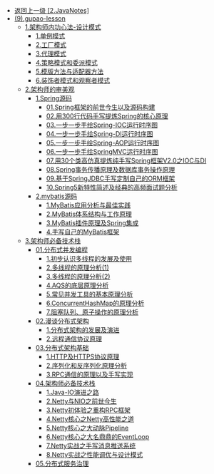 - [返回上一级 [2.JavaNotes]](2.JavaNotes/)
- [(9).gupao-lesson](2.JavaNotes/(9).gupao-lesson/)
  - [1.架构师内功心法-设计模式](2.JavaNotes/(9).gupao-lesson/1.架构师内功心法-设计模式/)
    - [1.单例模式](2.JavaNotes/(9).gupao-lesson/1.架构师内功心法-设计模式/1.单例模式.md)
    - [2.工厂模式](2.JavaNotes/(9).gupao-lesson/1.架构师内功心法-设计模式/2.工厂模式.md)
    - [3.代理模式](2.JavaNotes/(9).gupao-lesson/1.架构师内功心法-设计模式/3.代理模式.md)
    - [4.策略模式和委派模式](2.JavaNotes/(9).gupao-lesson/1.架构师内功心法-设计模式/4.策略模式和委派模式.md)
    - [5.模版方法与适配器方法](2.JavaNotes/(9).gupao-lesson/1.架构师内功心法-设计模式/5.模版方法与适配器方法.md)
    - [6.装饰者模式和观察者模式](2.JavaNotes/(9).gupao-lesson/1.架构师内功心法-设计模式/6.装饰者模式和观察者模式.md)
  - [2.架构师的审美观](2.JavaNotes/(9).gupao-lesson/2.架构师的审美观/)
    - [1.Spring源码](2.JavaNotes/(9).gupao-lesson/2.架构师的审美观/1.Spring源码/)
      - [01.Spring框架的前世今生以及源码构建](2.JavaNotes/(9).gupao-lesson/2.架构师的审美观/1.Spring源码/01.Spring框架的前世今生以及源码构建.md)
      - [02.用300行代码手写提炼Spring的核心原理](2.JavaNotes/(9).gupao-lesson/2.架构师的审美观/1.Spring源码/02.用300行代码手写提炼Spring的核心原理.md)
      - [03.一步一步手绘Spring-IOC运行时序图](2.JavaNotes/(9).gupao-lesson/2.架构师的审美观/1.Spring源码/03.一步一步手绘Spring-IOC运行时序图.md)
      - [04.一步一步手绘Spring-DI运行时序图](2.JavaNotes/(9).gupao-lesson/2.架构师的审美观/1.Spring源码/04.一步一步手绘Spring-DI运行时序图.md)
      - [05.一步一步手绘Spring-AOP运行时序图](2.JavaNotes/(9).gupao-lesson/2.架构师的审美观/1.Spring源码/05.一步一步手绘Spring-AOP运行时序图.md)
      - [06.一步一步手绘SpringMVC运行时序图](2.JavaNotes/(9).gupao-lesson/2.架构师的审美观/1.Spring源码/06.一步一步手绘SpringMVC运行时序图.md)
      - [07.用30个类高仿真提炼纯手写Spring框架V2.0之IOC与DI](2.JavaNotes/(9).gupao-lesson/2.架构师的审美观/1.Spring源码/07.用30个类高仿真提炼纯手写Spring框架V2.0之IOC与DI.md)
      - [08.Spring事务传播原理及数据库事务操作原理](2.JavaNotes/(9).gupao-lesson/2.架构师的审美观/1.Spring源码/08.Spring事务传播原理及数据库事务操作原理.md)
      - [09.基于SpringJDBC手写定制自己的ORM框架](2.JavaNotes/(9).gupao-lesson/2.架构师的审美观/1.Spring源码/09.基于SpringJDBC手写定制自己的ORM框架.md)
      - [10.Spring5新特性简述及经典的高频面试题分析](2.JavaNotes/(9).gupao-lesson/2.架构师的审美观/1.Spring源码/10.Spring5新特性简述及经典的高频面试题分析.md)
    - [2.mybatis源码](2.JavaNotes/(9).gupao-lesson/2.架构师的审美观/2.mybatis源码/)
      - [1.MyBatis应用分析与最佳实践](2.JavaNotes/(9).gupao-lesson/2.架构师的审美观/2.mybatis源码/1.MyBatis应用分析与最佳实践.md)
      - [2.MyBatis体系结构与工作原理](2.JavaNotes/(9).gupao-lesson/2.架构师的审美观/2.mybatis源码/2.MyBatis体系结构与工作原理.md)
      - [3.MyBatis插件原理及Spring集成](2.JavaNotes/(9).gupao-lesson/2.架构师的审美观/2.mybatis源码/3.MyBatis插件原理及Spring集成.md)
      - [4.手写自己的MyBatis框架](2.JavaNotes/(9).gupao-lesson/2.架构师的审美观/2.mybatis源码/4.手写自己的MyBatis框架.md)
  - [3.架构师必备技术栈](2.JavaNotes/(9).gupao-lesson/3.架构师必备技术栈/)
    - [01.分布式并发编程](2.JavaNotes/(9).gupao-lesson/3.架构师必备技术栈/01.分布式并发编程/)
      - [1.初步认识多线程的发展及使用](2.JavaNotes/(9).gupao-lesson/3.架构师必备技术栈/01.分布式并发编程/1.初步认识多线程的发展及使用.md)
      - [2.多线程的原理分析(1)](2.JavaNotes/(9).gupao-lesson/3.架构师必备技术栈/01.分布式并发编程/2.多线程的原理分析(1).md)
      - [3.多线程的原理分析(2)](2.JavaNotes/(9).gupao-lesson/3.架构师必备技术栈/01.分布式并发编程/3.多线程的原理分析(2).md)
      - [4.AQS的底层原理分析](2.JavaNotes/(9).gupao-lesson/3.架构师必备技术栈/01.分布式并发编程/4.AQS的底层原理分析.md)
      - [5.常见并发工具的基本原理分析](2.JavaNotes/(9).gupao-lesson/3.架构师必备技术栈/01.分布式并发编程/5.常见并发工具的基本原理分析.md)
      - [6.ConcurrentHashMap的原理分析](2.JavaNotes/(9).gupao-lesson/3.架构师必备技术栈/01.分布式并发编程/6.ConcurrentHashMap的原理分析.md)
      - [7.阻塞队列、原子操作的原理分析](2.JavaNotes/(9).gupao-lesson/3.架构师必备技术栈/01.分布式并发编程/7.阻塞队列、原子操作的原理分析.md)
    - [02.漫谈分布式架构](2.JavaNotes/(9).gupao-lesson/3.架构师必备技术栈/02.漫谈分布式架构/)
      - [1.分布式架构的发展及演进](2.JavaNotes/(9).gupao-lesson/3.架构师必备技术栈/02.漫谈分布式架构/1.分布式架构的发展及演进.md)
      - [2.远程通信协议原理](2.JavaNotes/(9).gupao-lesson/3.架构师必备技术栈/02.漫谈分布式架构/2.远程通信协议原理.md)
    - [03.分布式架构基础](2.JavaNotes/(9).gupao-lesson/3.架构师必备技术栈/03.分布式架构基础/)
      - [1.HTTP及HTTPS协议原理](2.JavaNotes/(9).gupao-lesson/3.架构师必备技术栈/03.分布式架构基础/1.HTTP及HTTPS协议原理.md)
      - [2.序列化和反序列化原理分析](2.JavaNotes/(9).gupao-lesson/3.架构师必备技术栈/03.分布式架构基础/2.序列化和反序列化原理分析.md)
      - [3.RPC通信的原理以及手写实现](2.JavaNotes/(9).gupao-lesson/3.架构师必备技术栈/03.分布式架构基础/3.RPC通信的原理以及手写实现.md)
    - [04.架构师必备技术栈](2.JavaNotes/(9).gupao-lesson/3.架构师必备技术栈/04.架构师必备技术栈/)
      - [1.Java-IO演进之路](2.JavaNotes/(9).gupao-lesson/3.架构师必备技术栈/04.架构师必备技术栈/1.Java-IO演进之路.md)
      - [2.Netty与NIO之前世今生](2.JavaNotes/(9).gupao-lesson/3.架构师必备技术栈/04.架构师必备技术栈/2.Netty与NIO之前世今生.md)
      - [3.Netty初体验之重构RPC框架](2.JavaNotes/(9).gupao-lesson/3.架构师必备技术栈/04.架构师必备技术栈/3.Netty初体验之重构RPC框架.md)
      - [4.Netty核心之Netty高性能之道](2.JavaNotes/(9).gupao-lesson/3.架构师必备技术栈/04.架构师必备技术栈/4.Netty核心之Netty高性能之道.md)
      - [5.Netty核心之大动脉Pipeline](2.JavaNotes/(9).gupao-lesson/3.架构师必备技术栈/04.架构师必备技术栈/5.Netty核心之大动脉Pipeline.md)
      - [6.Netty核心之大名鼎鼎的EventLoop](2.JavaNotes/(9).gupao-lesson/3.架构师必备技术栈/04.架构师必备技术栈/6.Netty核心之大名鼎鼎的EventLoop.md)
      - [7.Netty实战之手写消息推送系统](2.JavaNotes/(9).gupao-lesson/3.架构师必备技术栈/04.架构师必备技术栈/7.Netty实战之手写消息推送系统.md)
      - [8.Netty实战之性能调优与设计模式](2.JavaNotes/(9).gupao-lesson/3.架构师必备技术栈/04.架构师必备技术栈/8.Netty实战之性能调优与设计模式.md)
    - [05.分布式服务治理](2.JavaNotes/(9).gupao-lesson/3.架构师必备技术栈/05.分布式服务治理/)

